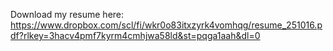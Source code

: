 Download my resume here: https://www.dropbox.com/scl/fi/wkr0o83itxzyrk4vomhqg/resume_251016.pdf?rlkey=3hacv4pmf7kyrm4cmhjwa58ld&st=pqga1aah&dl=0
